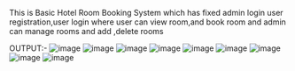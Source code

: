 This is Basic Hotel Room Booking System 
which has fixed admin login
user registration,user login where user can view room,and book room
and admin can manage rooms and add ,delete rooms

OUTPUT:-
![image](https://github.com/user-attachments/assets/2f9269ab-f77c-4982-81d4-f3842e1ca32d)
![image](https://github.com/user-attachments/assets/74861af1-3092-4322-95d4-b8bb89836455)
![image](https://github.com/user-attachments/assets/f8c6bd15-3828-4dd5-8ae5-559293a5f65d)
![image](https://github.com/user-attachments/assets/9e9d226e-520b-4deb-a22c-9711d83ebccc)
![image](https://github.com/user-attachments/assets/bcf2d409-40eb-4048-9b2d-593fa2be5c6d)
![image](https://github.com/user-attachments/assets/e7d3584d-4901-4b13-a746-7d5c6caea370)
![image](https://github.com/user-attachments/assets/144b03b6-c8a1-421e-967c-76f2d801e120)
![image](https://github.com/user-attachments/assets/69488084-c367-4ed1-98ad-b760558be881)
![image](https://github.com/user-attachments/assets/3edf21cd-903e-4416-ab12-e94522ffcb90)
